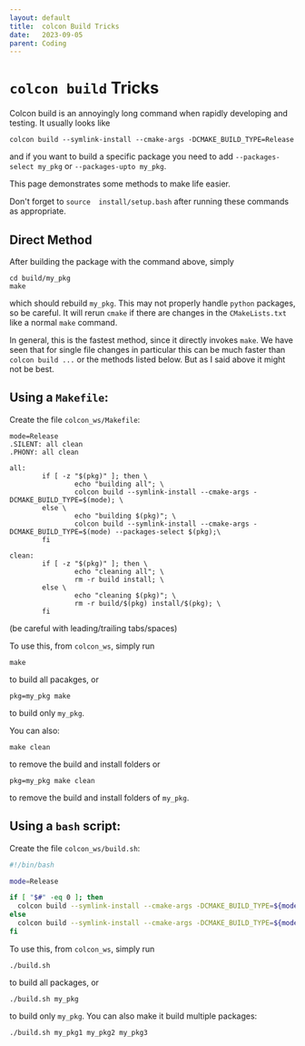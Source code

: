 ```yaml
---
layout: default
title:  colcon Build Tricks
date:   2023-09-05
parent: Coding
---
```


# `colcon build` Tricks

Colcon build is an annoyingly long command when rapidly developing and testing. It usually looks like 
```
colcon build --symlink-install --cmake-args -DCMAKE_BUILD_TYPE=Release
```
and if you want to build a specific package you need to add `--packages-select my_pkg` or `--packages-upto my_pkg`.

This page demonstrates some methods to make life easier. 

Don't forget to `source  install/setup.bash` after running these commands as appropriate. 

## Direct Method

After building the package with the command above, simply 
```
cd build/my_pkg
make
```
which should rebuild `my_pkg`. This may not properly handle `python` packages, so be careful.  It will rerun `cmake` if there are changes in the `CMakeLists.txt` like a normal `make` command. 

In general, this is the fastest method, since it directly invokes `make`. We have seen that for single file changes in particular this can be much faster than `colcon build ...` or the methods listed below. But as I said above it might not be best.

## Using a `Makefile`:

Create the file `colcon_ws/Makefile`:
```make
mode=Release
.SILENT: all clean
.PHONY: all clean

all: 
        if [ -z "$(pkg)" ]; then \
                echo "building all"; \
                colcon build --symlink-install --cmake-args -DCMAKE_BUILD_TYPE=$(mode); \
        else \
                echo "building $(pkg)"; \
                colcon build --symlink-install --cmake-args -DCMAKE_BUILD_TYPE=$(mode) --packages-select $(pkg);\
        fi

clean: 
        if [ -z "$(pkg)" ]; then \
                echo "cleaning all"; \
                rm -r build install; \
        else \
                echo "cleaning $(pkg)"; \
                rm -r build/$(pkg) install/$(pkg); \
        fi
```
(be careful with leading/trailing tabs/spaces)

To use this, from `colcon_ws`, simply run
```
make
```
to build all pacakges, or
```
pkg=my_pkg make
```
to build only `my_pkg`.


You can also:
```
make clean
```
to remove the build and install folders
or 
```
pkg=my_pkg make clean
```
to remove the build and install folders of `my_pkg`.



## Using a `bash` script:

Create the file `colcon_ws/build.sh`:
```bash
#!/bin/bash

mode=Release

if [ "$#" -eq 0 ]; then
  colcon build --symlink-install --cmake-args -DCMAKE_BUILD_TYPE=${mode}
else
  colcon build --symlink-install --cmake-args -DCMAKE_BUILD_TYPE=${mode} --packages-select $@
fi
```

To use this, from `colcon_ws`, simply run
```
./build.sh
```
to build all packages, or
```
./build.sh my_pkg
```
to build only `my_pkg`. You can also make it build multiple packages:
```
./build.sh my_pkg1 my_pkg2 my_pkg3
```